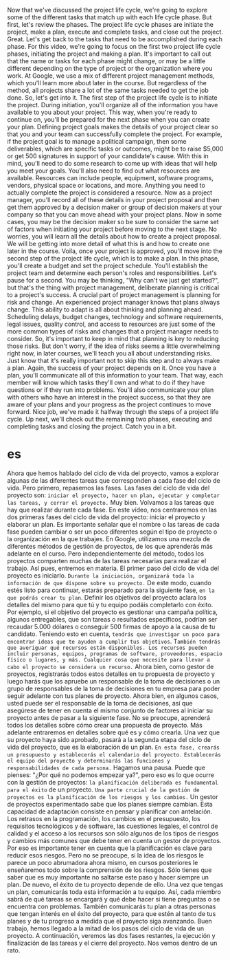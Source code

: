 Now that we've discussed the project life cycle, we're going to explore some of the different tasks that match up with each life cycle phase. But first, let's review the phases. The project life cycle phases are initiate the project, make a plan, execute and complete tasks, and close out the project. Great. Let's get back to the tasks that need to be accomplished during each phase. For this video, we're going to focus on the first two project life cycle phases, initiating the project and making a plan. It's important to call out that the name or tasks for each phase might change, or may be a little different depending on the type of project or the organization where you work. At Google, we use a mix of different project management methods, which you'll learn more about later in the course. But regardless of the method, all projects share a lot of the same tasks needed to get the job done. So, let's get into it. The first step of the project life cycle is to initiate the project. During initiation, you'll organize all of the information you have available to you about your project. This way, when you're ready to continue on, you'll be prepared for the next phase when you can create your plan. Defining project goals makes the details of your project clear so that you and your team can successfully complete the project. For example, if the project goal is to manage a political campaign, then some deliverables, which are specific tasks or outcomes, might be to raise $5,000 or get 500 signatures in support of your candidate's cause. With this in mind, you'll need to do some research to come up with ideas that will help you meet your goals. You'll also need to find out what resources are available. Resources can include people, equipment, software programs, vendors, physical space or locations, and more. Anything you need to actually complete the project is considered a resource. Now as a project manager, you'll record all of these details in your project proposal and then get them approved by a decision maker or group of decision makers at your company so that you can move ahead with your project plans. Now in some cases, you may be the decision maker so be sure to consider the same set of factors when initiating your project before moving to the next stage. No worries, you will learn all the details about how to create a project proposal. We will be getting into more detail of what this is and how to create one later in the course. Voila, once your project is approved, you'll move into the second step of the project life cycle, which is to make a plan. In this phase, you'll create a budget and set the project schedule. You'll establish the project team and determine each person's roles and responsibilities. Let's pause for a second. You may be thinking, "Why can't we just get started?", but that's the thing with project management, deliberate planning is critical to a project's success. A crucial part of project management is planning for risk and change. An experienced project manager knows that plans always change. This ability to adapt is all about thinking and planning ahead. Scheduling delays, budget changes, technology and software requirements, legal issues, quality control, and access to resources are just some of the more common types of risks and changes that a project manager needs to consider. So, it's important to keep in mind that planning is key to reducing those risks. But don't worry, if the idea of risks seems a little overwhelming right now, in later courses, we'll teach you all about understanding risks. Just know that it's really important not to skip this step and to always make a plan. Again, the success of your project depends on it. Once you have a plan, you'll communicate all of this information to your team. That way, each member will know which tasks they'll own and what to do if they have questions or if they run into problems. You'll also communicate your plan with others who have an interest in the project success, so that they are aware of your plans and your progress as the project continues to move forward. Nice job, we've made it halfway through the steps of a project life cycle. Up next, we'll check out the remaining two phases, executing and completing tasks and closing the project. Catch you in a bit.

# es

Ahora que hemos hablado del ciclo de vida del proyecto, vamos a explorar algunas de las diferentes tareas que corresponden a cada fase del ciclo de vida. Pero primero, repasemos las fases. Las fases del ciclo de vida del proyecto son: `iniciar el proyecto, hacer un plan, ejecutar y completar las tareas, y cerrar el proyecto.` Muy bien. Volvamos a las tareas que hay que realizar durante cada fase. En este vídeo, nos centraremos en las dos primeras fases del ciclo de vida del proyecto: iniciar el proyecto y elaborar un plan. Es importante señalar que el nombre o las tareas de cada fase pueden cambiar o ser un poco diferentes según el tipo de proyecto o la organización en la que trabajes. En Google, utilizamos una mezcla de diferentes métodos de gestión de proyectos, de los que aprenderás más adelante en el curso. Pero independientemente del método, todos los proyectos comparten muchas de las tareas necesarias para realizar el trabajo. Así pues, entremos en materia. El primer paso del ciclo de vida del proyecto es iniciarlo. `Durante la iniciación, organizará toda la información de que dispone sobre su proyecto.` De este modo, cuando estés listo para continuar, estarás preparado para la siguiente fase, `en la que podrás crear tu plan`. Definir los objetivos del proyecto aclara los detalles del mismo para que tú y tu equipo podáis completarlo con éxito. Por ejemplo, si el objetivo del proyecto es gestionar una campaña política, algunos entregables, que son tareas o resultados específicos, podrían ser recaudar 5.000 dólares o conseguir 500 firmas de apoyo a la causa de tu candidato. Teniendo esto en cuenta, `tendrás que investigar un poco para encontrar ideas que te ayuden a cumplir tus objetivos`. T`ambién tendrás que averiguar qué recursos están disponibles. Los recursos pueden incluir personas, equipos, programas de software, proveedores, espacio físico o lugares, y más. Cualquier cosa que necesite para llevar a cabo el proyecto se considera un recurso.` Ahora bien, como gestor de proyectos, registrarás todos estos detalles en tu propuesta de proyecto y luego harás que los apruebe un responsable de la toma de decisiones o un grupo de responsables de la toma de decisiones en tu empresa para poder seguir adelante con tus planes de proyecto. Ahora bien, en algunos casos, usted puede ser el responsable de la toma de decisiones, así que asegúrese de tener en cuenta el mismo conjunto de factores al iniciar su proyecto antes de pasar a la siguiente fase. No se preocupe, aprenderá todos los detalles sobre cómo crear una propuesta de proyecto. Más adelante entraremos en detalles sobre qué es y cómo crearla. Una vez que su proyecto haya sido aprobado, pasará a la segunda etapa del ciclo de vida del proyecto, que es la elaboración de un plan. `En esta fase, crearás un presupuesto y establecerás el calendario del proyecto.` `Establecerás el equipo del proyecto y determinarás las funciones y responsabilidades de cada persona.` Hagamos una pausa. Puede que pienses: "¿Por qué no podemos empezar ya?", pero eso es lo que ocurre con la gestión de proyectos: `la planificación deliberada es fundamental para el éxito` de un proyecto. `Una parte crucial de la gestión de proyectos es la planificación de los riesgos y los cambios.` Un gestor de proyectos experimentado sabe que los planes siempre cambian. Esta capacidad de adaptación consiste en pensar y planificar con antelación. Los retrasos en la programación, los cambios en el presupuesto, los requisitos tecnológicos y de software, las cuestiones legales, el control de calidad y el acceso a los recursos son sólo algunos de los tipos de riesgos y cambios más comunes que debe tener en cuenta un gestor de proyectos. Por eso es importante tener en cuenta que la planificación es clave para reducir esos riesgos. Pero no se preocupe, si la idea de los riesgos le parece un poco abrumadora ahora mismo, en cursos posteriores le enseñaremos todo sobre la comprensión de los riesgos. Sólo tienes que saber que es muy importante no saltarse este paso y hacer siempre un plan. De nuevo, el éxito de tu proyecto depende de ello. Una vez que tengas un plan, comunicarás toda esta información a tu equipo. Así, cada miembro sabrá de qué tareas se encargará y qué debe hacer si tiene preguntas o se encuentra con problemas. También comunicarás tu plan a otras personas que tengan interés en el éxito del proyecto, para que estén al tanto de tus planes y de tu progreso a medida que el proyecto siga avanzando. Buen trabajo, hemos llegado a la mitad de los pasos del ciclo de vida de un proyecto. A continuación, veremos las dos fases restantes, la ejecución y finalización de las tareas y el cierre del proyecto. Nos vemos dentro de un rato.
